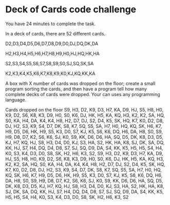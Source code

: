 # Deck of Cards code challenge


You have 24 minutes to complete the task.

In a deck of cards, there are 52 different cards.

D2,D3,D4,D5,D6,D7,D8,D9,D0,DJ,DQ,DK,DA

H2,H3,H4,H5,H6,H7,H8,H9,H0,HJ,HQ,HK,HA

S2,S3,S4,S5,S6,S7,S8,S9,S0,SJ,SQ,SK,SA

K2,K3,K4,K5,K6,K7,K8,K9,K0,KJ,KQ,KK,KA

A box with X number of cards was dropped on the floor; create a small program sorting the cards, and then have a program tell how many complete decks of cards were dropped.
Your can uses any programming language.


Cards dropped on the floor
S9, H3, D2, K9, D3, H7, KA, D9, HJ, S5, H8, H0, K9, D2, S6, K8, K3, D9, H0, S0, K6, DJ, HK, H5, KA, KQ, H3, K2, K2, SA, HQ, S0, KA, H4, DA, K4, K4, H8, H2, D7, DJ, S2, D4, K5, SK, HQ, K7, K0, D2, D8, DJ, H2, S3, K9, S4, D7, DK, S8, K7, SQ, S5, SA, H7, H0, HQ, KQ, SK, H6, K7, H9, D5, D6, HK, H9, S5, K3, D0, S7, KJ, K5, S6, K6, DQ, H6, DA, H8, S0, S9, H9, D8, D7, K2, S6, K6, SJ, K0, S9, KK, D6, D6, HA, SQ, D5, DK, K8, D3, D5, KJ, H7, KQ, HJ, S8, H3, D4, D0, KJ, S3, HA, S2, HK, HA, K8, SJ, DK, SA, DQ, KK, HJ, S7, H4, DQ, D4, D8, S7, SJ, SQ, D9, DA, S4, KK, K5, H5, H5, S4, H4, K0, S3, K4, D3, D0, S8, SK, H2, H6, K3, S2, S9, H3, D2, K9, D3, H7, KA, D9, HJ, S5, H8, H0, K9, D2, S6, K8, K3, D9, H0, S0, K6, DJ, HK, H5, KA, KQ, H3, K2, K2, SA, HQ, S0, KA, H4, DA, K4, K4, H8, H2, D7, DJ, S2, D4, K5, SK, HQ, K7, K0, D2, D8, DJ, H2, S3, K9, S4, D7, DK, S8, K7, SQ, S5, SA, H7, H0, HQ, KQ, SK, H6, K7, H9, D5, D6, HK, H9, S5, K3, D0, S7, KJ, K5, S6, K6, DQ, H6, DA, H8, S0, S9, H9, D8, D7, K2, S6, K6, SJ, K0, S9, KK, D6, D6, HA, SQ, D5, DK, K8, D3, D5, KJ, H7, KQ, HJ, S8, H3, D4, D0, KJ, S3, HA, S2, HK, HA, K8, SJ, DK, SA, DQ, KK, HJ, S7, H4, DQ, D4, D8, S7, SJ, SQ, D9, DA, S4, KK, K5, H5, H5, S4, H4, K0, S3, K4, D3, D0, S8, SK, H2, H6, K3, S2
